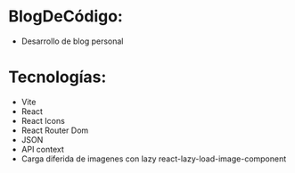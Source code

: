 
# BlogDeCódigo:
- Desarrollo de blog personal 

# Tecnologías:
- Vite
- React 
- React Icons
- React Router Dom
- JSON
- API context
- Carga diferida de imagenes con lazy react-lazy-load-image-component
